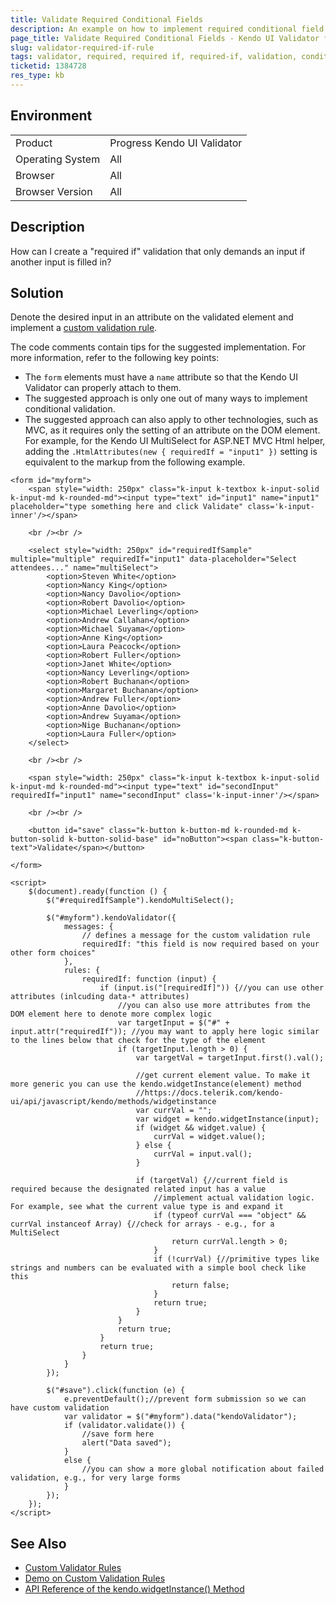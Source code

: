 ```yaml
---
title: Validate Required Conditional Fields
description: An example on how to implement required conditional field validation based on the value of another input on the form when working with the Kendo UI Validator.
page_title: Validate Required Conditional Fields - Kendo UI Validator for jQuery
slug: validator-required-if-rule
tags: validator, required, required if, required-if, validation, conditional
ticketid: 1384728
res_type: kb
---
```


## Environment

<table>
 <tr>
  <td>Product</td>
  <td>Progress Kendo UI Validator</td>
 </tr>
 <tr>
  <td>Operating System</td>
  <td>All</td>
 </tr>
 <tr>
  <td>Browser</td>
  <td>All</td>
 </tr>
 <tr>
  <td>Browser Version</td>
  <td>All</td>
 </tr>
</table>

## Description

How can I create a "required if" validation that only demands an input if another input is filled in?

## Solution

Denote the desired input in an attribute on the validated element and implement a [custom validation rule](https://docs.telerik.com/kendo-ui/controls/editors/validator/overview#custom-rules-for-validation).

The code comments contain tips for the suggested implementation. For more information, refer to the following key points:

* The `form` elements must have a `name` attribute so that the Kendo UI Validator can properly attach to them.
* The suggested approach is only one out of many ways to implement conditional validation.
* The suggested approach can also apply to other technologies, such as MVC, as it requires only the setting of an attribute on the DOM element. For example, for the Kendo UI MultiSelect for ASP.NET MVC Html helper, adding the `.HtmlAttributes(new { requiredIf = "input1" })` setting is equivalent to the markup from the following example.

```dojo
<form id="myform">
	<span style="width: 250px" class="k-input k-textbox k-input-solid k-input-md k-rounded-md"><input type="text" id="input1" name="input1" placeholder="type something here and click Validate" class='k-input-inner'/></span>

	<br /><br />

	<select style="width: 250px" id="requiredIfSample" multiple="multiple" requiredIf="input1" data-placeholder="Select attendees..." name="multiSelect">
		<option>Steven White</option>
		<option>Nancy King</option>
		<option>Nancy Davolio</option>
		<option>Robert Davolio</option>
		<option>Michael Leverling</option>
		<option>Andrew Callahan</option>
		<option>Michael Suyama</option>
		<option>Anne King</option>
		<option>Laura Peacock</option>
		<option>Robert Fuller</option>
		<option>Janet White</option>
		<option>Nancy Leverling</option>
		<option>Robert Buchanan</option>
		<option>Margaret Buchanan</option>
		<option>Andrew Fuller</option>
		<option>Anne Davolio</option>
		<option>Andrew Suyama</option>
		<option>Nige Buchanan</option>
		<option>Laura Fuller</option>
	</select>

	<br /><br />

	<span style="width: 250px" class="k-input k-textbox k-input-solid k-input-md k-rounded-md"><input type="text" id="secondInput" requiredIf="input1" name="secondInput" class='k-input-inner'/></span>

	<br /><br />

	<button id="save" class="k-button k-button-md k-rounded-md k-button-solid k-button-solid-base" id="noButton"><span class="k-button-text">Validate</span></button>

</form>

<script>
	$(document).ready(function () {
		$("#requiredIfSample").kendoMultiSelect();

		$("#myform").kendoValidator({
			messages: {
				// defines a message for the custom validation rule
				requiredIf: "this field is now required based on your other form choices"
			},
			rules: {
				requiredIf: function (input) {
					if (input.is("[requiredIf]")) {//you can use other attributes (inlcuding data-* attributes)
						//you can also use more attributes from the DOM element here to denote more complex logic
						var targetInput = $("#" + input.attr("requiredIf")); //you may want to apply here logic similar to the lines below that check for the type of the element
						if (targetInput.length > 0) {
							var targetVal = targetInput.first().val();

							//get current element value. To make it more generic you can use the kendo.widgetInstance(element) method
							//https://docs.telerik.com/kendo-ui/api/javascript/kendo/methods/widgetinstance
							var currVal = "";
							var widget = kendo.widgetInstance(input);
							if (widget && widget.value) {
								currVal = widget.value();
							} else {
								currVal = input.val();
							}

							if (targetVal) {//current field is required because the designated related input has a value
								//implement actual validation logic. For example, see what the current value type is and expand it
								if (typeof currVal === "object" && currVal instanceof Array) {//check for arrays - e.g., for a MultiSelect
									return currVal.length > 0;
								}
								if (!currVal) {//primitive types like strings and numbers can be evaluated with a simple bool check like this
									return false;
								}
								return true;
							}
						}
						return true;
					}
					return true;
				}
			}
		});

		$("#save").click(function (e) {
			e.preventDefault();//prevent form submission so we can have custom validation
			var validator = $("#myform").data("kendoValidator");
			if (validator.validate()) {
				//save form here
				alert("Data saved");
			}
			else {
				//you can show a more global notification about failed validation, e.g., for very large forms
			}
		});
	});
</script>
```

## See Also

* [Custom Validator Rules](https://docs.telerik.com/kendo-ui/controls/editors/validator/overview#custom-rules-for-validation)
* [Demo on Custom Validation Rules](https://demos.telerik.com/kendo-ui/validator/custom-validation)
* [API Reference of the kendo.widgetInstance() Method](https://docs.telerik.com/kendo-ui/api/javascript/kendo/methods/widgetinstance)
